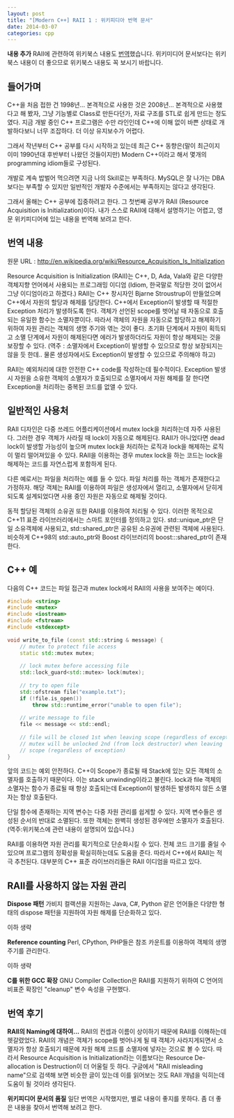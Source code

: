 ```yaml
---
layout: post
title: "[Modern C++] RAII 1 : 위키피디아 번역 문서"
date: 2014-03-07 
categories: cpp
---
```


**내용 추가**
RAII에 관련하여 위키북스 내용도 [번역](/cpp/2014/03/09/raii2-wikibooks.html)했습니다. 위키미디어 문서보다는 위키북스 내용이 더 좋으므로 위키북스 내용도 꼭 보시기 바랍니다.

## 들어가며
C++을 처음 접한 건 1998년... 본격적으로 사용한 것은 2008년... 본격적으로 사용했다고 해 봤자, 그냥 기능별로 Class로 만든다던가, 자료 구조를 STL로 쉽게 만드는 정도였다. 지금 개발 중인 C++ 프로그램은 수만 라인인데 C++에 이해 없이 바쁜 상태로 개발하다보니 너무 조잡하다. 더 이상 유지보수가 어렵다.

그래서 작년부터 C++ 공부를 다시 시작하고 있는데 최근 C++ 동향은(말이 최근이지 이미 1990년대 후반부터 나왔던 것들이지만) Modern C++이라고 해서 몇개의 programming idiom들로 구성된다.

개발로 계속 밥벌어 먹으려면 지금 나의 Skill로는 부족하다. MySQL은 잘 나가는 DBA보다는 부족할 수 있지만 일반적인 개발자 수준에서는 부족하지는 않다고 생각된다.

그래서 올해는 C++ 공부에 집중하려고 한다. 그 첫번째 공부가 RAII (Resource Acquisition is Initialization)이다. 내가 스스로 RAII에 대해서 설명하기는 어렵고, 영문 위키피디어에 있는 내용을 번역해 보려고 한다.

## 번역 내용
원문 URL : http://en.wikipedia.org/wiki/Resource_Acquisition_Is_Initialization

Resource Acquisition is Initialization (RAII)는 C++, D, Ada, Vala와 같은 다양한 객체지향 언어에서 사용되는 프로그래밍 이디엄 (Idiom, 한국말로 적당한 것이 없어서 그냥 이디엄이라고 하겠다.) RAII는 C++ 창시자인 Bjarne Stroustrup이 만들었으며 C++에서 자원의 할당과 해제를 담당한다. C++에서 Exception이 발생할 때 적절한 Exception 처리가 발생하도록 한다. 객체가 선언된 scope를 벗어날 때 자동으로 호출되는 유일한 함수는 소멸자뿐이다. 따라서 객체의 자원을 자동으로 할당하고 해제하기 위하여 자원 관리는 객체의 생명 주기와 엮는 것이 좋다. 초기화 단계에서 자원이 획득되고 소멸 단계에서 자원이 해제된다면 에러가 발생하더라도 자원이 항상 해제되는 것을 보장할 수 있다. (역주 : 소멸자에서 Exception이 발생할 수 있으므로 항상 보장되지는 않을 듯 한데.. 물론 생성자에서도 Exception이 발생할 수 있으므로 주의해야 하고)

RAII는 예외처리에 대한 안전한 C++ code를 작성하는데 필수적이다. Exception 발생 시 자원을 소유한 객체의 소멸자가 호출되므로 소멸자에서 자원 해제를 잘 한다면 Exception을 처리하는 중복된 코드를 없앨 수 있다.

## 일반적인 사용처
RAII 디자인은 다중 쓰레드 어플리케이션에서 mutex lock을 처리하는데 자주 사용된다. 그러한 경우 객체가 사라질 때 lock이 자동으로 해제된다. RAII가 아니었다면 dead lock이 발생할 가능성이 높으며 mutex lock을 처리하는 로직과 lock을 해제하는 로직이 멀리 떨어져있을 수 있다. RAII을 이용하는 경우 mutex lock을 하는 코드는 lock을 해제하는 코드를 자연스럽게 포함하게 된다.

다른 예로서는 파일을 처리하는 예를 들 수 있다. 파일 처리를 하는 객체가 존재한다고 가정하자. 해당 객체는 RAII를 이용하여 파일은 생성자에서 열리고, 소멸자에서 닫히게 되도록 설계되었다면 사용 중인 자원은 자동으로 해제될 것이다.

동적 할당된 객체의 소유권 또한 RAII를 이용하여 처리될 수 있다. 이러한 목적으로 C++11 표준 라이브러리에서는 스마트 포인터를 정의하고 있다. std::unique_ptr은 단일 소유객체에 사용되고, std::shared_ptr은 공유된 소유권에 관련된 객체에 사용된다. 비슷하게 C++98의 std::auto_ptr와 Boost 라이브러리의 boost:::shared_ptr이 존재한다.

## C++ 예
다음의 C++ 코드는 파일 접근과 mutex lock에서 RAII의 사용을 보여주는 예이다.

```cpp
#include <string>
#include <mutex>
#include <iostream>
#include <fstream>
#include <stdexcept>
  
void write_to_file (const std::string & message) {
    // mutex to protect file access
    static std::mutex mutex;
  
    // lock mutex before accessing file
    std::lock_guard<std::mutex> lock(mutex);
  
    // try to open file
    std::ofstream file("example.txt");
    if (!file.is_open())
        throw std::runtime_error("unable to open file");
  
    // write message to file
    file << message << std::endl;
  
    // file will be closed 1st when leaving scope (regardless of exception)
    // mutex will be unlocked 2nd (from lock destructor) when leaving
    // scope (regardless of exception)
}
```

앞의 코드는 예외 안전하다. C++이 Scope가 종료될 때 Stack에 있는 모든 객체의 소멸자를 호출하기 때문이다. 이는 stack unwinding이라고 불린다. lock과 file 객체의 소멸자는 함수가 종료될 때 항상 호출되는데 Exception이 발생하든 발생하지 않든 소멸자는 항상 호출된다.

단일 함수에 존재하는 지역 변수는 다중 자원 관리를 쉽게할 수 있다. 지역 변수들은 생성된 순서의 반대로 소멸된다. 또한 객체는 완벽히 생성된 경우에만 소멸자가 호출된다. (역주:위키북스에 관련 내용이 설명되어 있습니다.)

RAII를 이용하면 자원 관리를 획기적으로 단순화시킬 수 있다. 전체 코드 크기를 줄일 수 있으며 프로그램의 정확성을 확실히하는데도 도움을 준다. 따라서 C++에서 RAII는 적극 추천된다. 대부분의 C++ 표준 라이브러리들은 RAII 이디엄을 따르고 있다.

## RAII를 사용하지 않는 자원 관리
**Dispose 패턴**
가비지 컬랙션을 지원하는 Java, C#, Python 같은 언어들은 다양한 형태의 dispose 패턴을 지원하여 자원 해제를 단순화하고 있다.

이하 생략

**Reference counting**
Perl, CPython, PHP들은 참조 카운트를 이용하여 객체의 생명 주기를 관리한다.

이하 생략

**C를 위한 GCC 확장**
GNU Compiler Collection은 RAII를 지원하기 위하여 C 언어의 비표준 확장인 "cleanup" 변수 속성을 구현했다.

## 번역 후기
**RAII의 Naming에 대하여...**
RAII의 컨셉과 이름이 상이하기 때문에 RAII를 이해하는데 헷갈렸었다. RAII의 개념은 객체가 scope를 벗어나게 될 때 객체가 사라지게되면서 소멸자가 항상 호출되기 때문에 자원 해제 코드를 소멸자에 넣자는 것으로 볼 수 있다. 따라서 Resource Acquisition is Initialization라는 이름보다는 Resource De-allocation is Destruction이 더 어울릴 듯 하다. 구글에서 "RAII misleading name"으로 검색해 보면 비슷한 글이 있는데 이를 읽어보는 것도 RAII 개념을 익히는데 도움이 될 것이라 생각된다.

**위키피디어 문서의 품질**
일단 번역은 시작했지만, 별로 내용이 좋지를 못하다. 좀 더 좋은 내용을 찾아서 번역해 보려고 한다.

